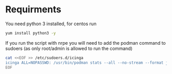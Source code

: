 # Requirments
You need python 3 installed, for centos run

```bash
yum install python3 -y
```

If you run the script with nrpe you will need to add the podman command to sudoers (as only root/admin is allowed to run the command)
```bash
cat <<EOF >> /etc/sudoers.d/icinga
icinga ALL=NOPASSWD: /usr/bin/podman stats --all --no-stream --format json
EOF
```
